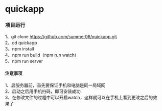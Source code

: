 # quickapp

### 项目运行
1、git clone https://github.com/summer08/quickapp.git    
2、cd quickapp    
3、npm install    
4、npm run build（npm run watch）    
5、npm run server    


#### 注意事项
1、启服务器前，首先要保证手机和电脑是同一局域网    
2、启动之后用手机扫码，即可安装成功    
3、在修改文件的过程中可以开启watch，这样就可以在手机上看到更改之后的效果了
